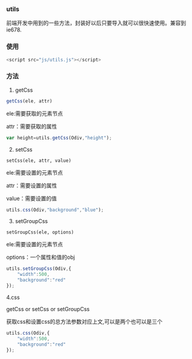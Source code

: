 ### utils

前端开发中用到的一些方法，封装好以后只要导入就可以很快速使用。兼容到ie678.

### 使用

```javascript
<script src="js/utils.js"></script>
```

### 方法

1. getCss

```javascript
getCss(ele, attr)
```

ele:需要获取的元素节点

attr：需要获取的属性

```javascript
var height=utils.getCss(Odiv,"height");
```


2. setCss

```
setCss(ele, attr, value)
```

ele:需要设置的元素节点

attr：需要设置的属性

value：需要设置的值

```javascript
utils.css(Odiv,"background","blue");
```

3. setGroupCss

```
setGroupCss(ele, options)
```

ele:需要设置的元素节点

options：一个属性和值的obj

```javascript
utils.setGroupCss(Odiv,{
	"width":500,
	"background":"red"
});
```

4.css

getCss or setCss or setGroupCss

获取css和设置css的总方法参数对应上文,可以是两个也可以是三个

```javascript
utils.css(Odiv,{
	"width":500,
	"background":"red"
});
```
